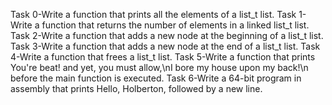Task 0-Write a function that prints all the elements of a list_t list.
Task 1-Write a function that returns the number of elements in a linked list_t list.
Task 2-Write a function that adds a new node at the beginning of a list_t list.
Task 3-Write a function that adds a new node at the end of a list_t list.
Task 4-Write a function that frees a list_t list.
Task 5-Write a function that prints You're beat! and yet, you must allow,\nI bore my house upon my back!\n before the main function is executed.
Task 6-Write a 64-bit program in assembly that prints Hello, Holberton, followed by a new line.
